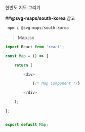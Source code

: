 한반도 지도 그리기 

##**@svg-maps/south-korea** 참고

```javascript
 npm i @svg-maps/south-korea
```

>Map.jsx

```javascript
import React from 'react';

const Map = () => {

    return (

        <div>

            {/* Map Component */}

        </div>

    );

};


export default Map;
```